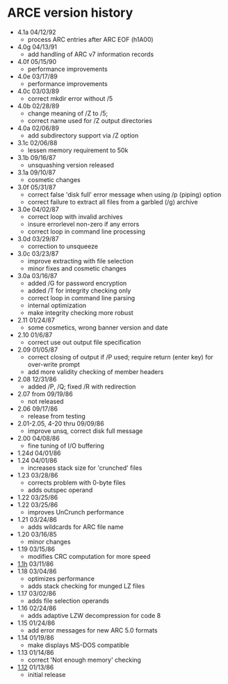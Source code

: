 # ARCE version history

- 4.1a 04/12/92
  - process ARC entries after ARC EOF (h1A00)
- 4.0g 04/13/91
  - add handling of ARC v7 information records
- 4.0f 05/15/90
  - performance improvements
- 4.0e 03/17/89
  - performance improvements
- 4.0c 03/03/89
  - correct mkdir error without /5
- 4.0b 02/28/89
  - change meaning of /Z to /5;
  - correct name used for /Z output directories
- 4.0a 02/06/89
  - add subdirectory support via /Z option
- 3.1c 02/06/88
  - lessen memory requirement to 50k
- 3.1b 09/16/87
  - unsquashing version released
- 3.1a 09/10/87
  - cosmetic changes
- 3.0f 05/31/87
  - correct false 'disk full' error message when using /p (piping) option
  - correct failure to extract all files from a garbled (/g) archive
- 3.0e 04/02/87
  - correct loop with invalid archives
  - insure errorlevel non-zero if any errors
  - correct loop in command line processing
- 3.0d 03/29/87
  - correction to unsqueeze
- 3.0c 03/23/87
  - improve extracting with file selection
  - minor fixes and cosmetic changes
- 3.0a 03/16/87
  - added /G for password encryption
  - added /T for integrity checking only
  - correct loop in command line parsing
  - internal optimization
  - make integrity checking more robust
- 2.11 01/24/87
  - some cosmetics, wrong banner version and date
- 2.10 01/6/87 
  - correct use out output file specification
- 2.09 01/05/87
  - correct closing of output if /P used; require return (enter key) for over-write prompt
  - add more validity checking of member headers
- 2.08 12/31/86
  - added /P, /Q; fixed /R with redirection
- 2.07 from 09/19/86
  - not released
- 2.06 09/17/86
  - release from testing
- 2.01-2.05, 4-20 thru 09/09/86
  - improve unsq, correct disk full message
- 2.00 04/08/86
  - fine tuning of I/O buffering
- 1.24d 04/01/86
- 1.24 04/01/86
  - increases stack size for 'crunched' files
- 1.23 03/28/86
  - corrects problem with 0-byte files
  - adds outspec operand
- 1.22 03/25/86
- 1.22 03/25/86
  - improves UnCrunch performance
- 1.21 03/24/86
  - adds wildcards for ARC file name
- 1.20 03/16/85
  - minor changes
- 1.19 03/15/86
  - modifies CRC computation for more speed
- [1.1h](1.1h) 03/11/86
- 1.18 03/04/86
  - optimizes performance
  - adds stack checking for munged LZ files
- 1.17 03/02/86
  - adds file selection operands
- 1.16 02/24/86
  - adds adaptive LZW decompression for code 8
- 1.15 01/24/86
  - add error messages for new ARC 5.0 formats
- 1.14 01/19/86
  - make displays MS-DOS compatible
- 1.13 01/14/86
  - correct 'Not enough memory' checking
- [1.12](1.12) 01/13/86
  - initial release
